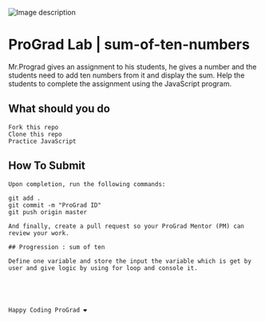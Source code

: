 ![Image description](https://prograd.org/statics/media/prograd_logo.e0dfd904.svg)


# ProGrad Lab | sum-of-ten-numbers

Mr.Prograd gives an assignment to his students, he gives a number and the students need to add ten numbers from it and display the sum. Help the students to complete the assignment using the JavaScript program.


## What should you do
```
Fork this repo
Clone this repo
Practice JavaScript 
```

## How To Submit
```
Upon completion, run the following commands:

git add .
git commit -m "ProGrad ID"
git push origin master

And finally, create a pull request so your ProGrad Mentor (PM) can review your work.

## Progression : sum of ten

Define one variable and store the input the variable which is get by user and give logic by using for loop and console it.





Happy Coding ProGrad ❤️